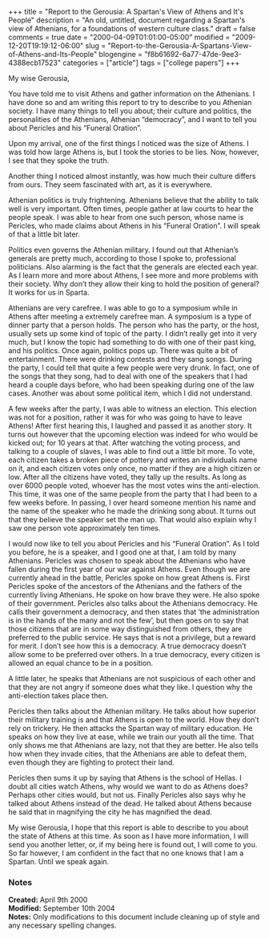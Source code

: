 +++
title = "Report to the Gerousia: A Spartan's View of Athens and It's People"
description = "An old, untitled, document regarding a Spartan's view of Athenians, for a foundations of western culture class."
draft = false
comments = true
date = "2000-04-09T01:01:00-05:00"
modified = "2009-12-20T19:19:12-06:00"
slug = "Report-to-the-Gerousia-A-Spartans-View-of-Athens-and-Its-People"
blogengine = "f8b61692-6a77-47de-9ee3-4388ecb17523"
categories = ["article"]
tags = ["college papers"]
+++

<p>My wise Gerousia,</p>
<p>You have told me to visit Athens and gather information on the Athenians. I have done so and am writing this report to try to describe to you Athenian society. I have many things to tell you about; their culture and politics, the personalities of the Athenians, Athenian &ldquo;democracy&rdquo;, and I want to tell you about Pericles and his &ldquo;Funeral Oration&rdquo;.</p>
<p>Upon my arrival, one of the first things I noticed was the size of Athens. I was told how large Athens is, but I took the stories to be lies. Now, however, I see that they spoke the truth.</p>
<p>Another thing I noticed almost instantly, was how much their culture differs from ours. They seem fascinated with art, as it is everywhere.</p>
<p>Athenian politics is truly frightening. Athenians believe that the ability to talk well is very important. Often times, people gather at law courts to hear the people speak. I was able to hear from one such person, whose name is Pericles, who made claims about Athens in his &ldquo;Funeral Oration&rdquo;. I will speak of that a little bit later.</p>
<p>Politics even governs the Athenian military. I found out that Athenian&rsquo;s generals are pretty much, according to those I spoke to, professional politicians. Also alarming is the fact that the generals are elected each year. As I learn more and more about Athens, I see more and more problems with their society. Why don&rsquo;t they allow their king to hold the position of general? It works for us in Sparta.</p>
<p>Athenians are very carefree. I was able to go to a symposium while in Athens after meeting a extremely carefree man. A symposium is a type of dinner party that a person holds. The person who has the party, or the host, usually sets up some kind of topic of the party. I didn&rsquo;t really get into it very much, but I know the topic had something to do with one of their past king, and his politics. Once again, politics pops up. There was quite a bit of entertainment. There were drinking contests and they sang songs. During the party, I could tell that quite a few people were very drunk. In fact, one of the songs that they song, had to deal with one of the speakers that I had heard a couple days before, who had been speaking during one of the law cases. Another was about some political item, which I did not understand.</p>
<p>A few weeks after the party, I was able to witness an election. This election was not for a position, rather it was for who was going to have to leave Athens! After first hearing this, I laughed and passed it as another story. It turns out however that the upcoming election was indeed for who would be kicked out; for 10 years at that. After watching the voting process, and talking to a couple of slaves, I was able to find out a little bit more. To vote, each citizen takes a broken piece of pottery and writes an individuals name on it, and each citizen votes only once, no matter if they are a high citizen or low. After all the citizens have voted, they tally up the results. As long as over 6000 people voted, whoever has the most votes wins the anti-election. This time, it was one of the same people from the party that I had been to a few weeks before. In passing, I over heard someone mention his name and the name of the speaker who he made the drinking song about. It turns out that they believe the speaker set the man up. That would also explain why I saw one person vote approximately ten times.</p>
<p>I would now like to tell you about Pericles and his &ldquo;Funeral Oration&rdquo;. As I told you before, he is a speaker, and I good one at that, I am told by many Athenians. Pericles was chosen to speak about the Athenians who have fallen during the first year of our war against Athens. Even though we are currently ahead in the battle, Pericles spoke on how great Athens is. First Pericles spoke of the ancestors of the Athenians and the fathers of the currently living Athenians. He spoke on how brave they were. He also spoke of their government. Pericles also talks about the Athenians democracy. He calls their government a democracy, and then states that &lsquo;the administration is in the hands of the many and not the few&rsquo;, but then goes on to say that those citizens that are in some way distinguished from others, they are preferred to the public service. He says that is not a privilege, but a reward for merit. I don&rsquo;t see how this is a democracy. A true democracy doesn&rsquo;t allow some to be preferred over others. In a true democracy, every citizen is allowed an equal chance to be in a position.</p>
<p>A little later, he speaks that Athenians are not suspicious of each other and that they are not angry if someone does what they like. I question why the anti-election takes place then.</p>
<p>Pericles then talks about the Athenian military. He talks about how superior their military training is and that Athens is open to the world. How they don&rsquo;t rely on trickery. He then attacks the Spartan way of military education. He speaks on how they live at ease, while we train our youth all the time. That only shows me that Athenians are lazy, not that they are better. He also tells how when they invade cities, that the Athenians are able to defeat them, even though they are fighting to protect their land.</p>
<p>Pericles then sums it up by saying that Athens is the school of Hellas. I doubt all cities watch Athens, why would we want to do as Athens does? Perhaps other cities would, but not us. Finally Pericles also says why he talked about Athens instead of the dead. He talked about Athens because he said that in magnifying the city he has magnified the dead.</p>
<p>My wise Gerousia, I hope that this report is able to describe to you about the state of Athens at this time. As soon as I have more information, I will send you another letter, or, if my being here is found out, I will come to you. So far however, I am confident in the fact that no one knows that I am a Spartan. Until we speak again.</p>
<h3>Notes</h3>
<p><strong>Created:</strong> April 9th 2000<br /><strong>Modified:</strong> September 10th 2004<br /><strong>Notes:</strong> Only modifications to this document include cleaning up of style and any necessary spelling changes.</p>
